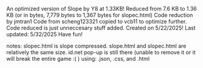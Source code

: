 An optimized version of Slope by Y8 at 1.33KB! 
Reduced from 7.6 KB to 1.36 KB (or in bytes, 7,779 bytes to 1,367 bytes for slopec.html) 
Code reduction by jmtran1 Code from scheng123321 copied to vcb11 to optimize further. 
Code reduced is just unneccesary stuff added.
Created on 5/22/2025! 
Last updated: 5/32/2025
Have fun!


notes: slopec.html is slope compressed. 
slope.html and slopec.html are relatively the same size. 
id.net pop-up is still there (unable to remove it or it will break the entire game :( )
using: .json, .css, and .html
